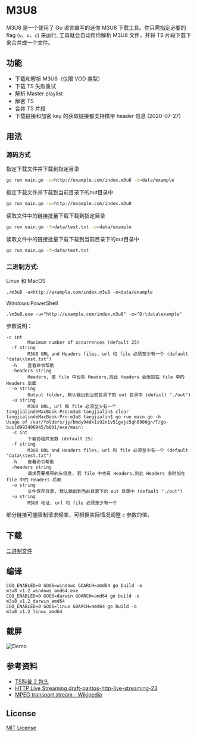 # M3U8

M3U8 是一个使用了 Go 语言编写的迷你 M3U8 下载工具。你只需指定必要的 flag (`u`、`o`、`c`) 来运行, 工具就会自动帮你解析 M3U8 文件，并将 TS 片段下载下来合并成一个文件。



## 功能

- 下载和解析 M3U8（仅限 VOD 类型）
- 下载 TS 失败重试
- 解析 Master playlist
- 解密 TS
- 合并 TS 片段
- 下载链接和加密 key 的获取链接都支持携带 header 信息 (2020-07-27)

## 用法

### 源码方式

指定下载文件并下载到指定目录
```bash
go run main.go -u=http://example.com/index.m3u8 -o=data/example
```

指定下载文件并下载到当前目录下的out目录中
```bash
go run main.go -u=http://example.com/index.m3u8
```

读取文件中的链接批量下载下载到指定目录
```bash
go run main.go -f=data/test.txt -o=data/example
```

读取文件中的链接批量下载下载到当前目录下的out目录中
```bash
go run main.go -f=data/test.txt
```
### 二进制方式:

Linux 和 MacOS

```
./m3u8 -u=http://example.com/index.m3u8 -o=data/example
```

Windows PowerShell

```
.\m3u8.exe -u="http://example.com/index.m3u8" -o="D:\data\example"
```

参数说明：

```
-c int
        Maximum number of occurrences (default 25)
  -f string
        M3U8 URL and Headers files, url 和 file 必须至少有一个 (default "data\\test.txt")
  -h    查看命令帮助
  -headers string
        Headers, 若 file 中也有 Headers,则此 Headers 会附加在 file 中的 Headers 后面
  -o string
        Output folder, 默认输出到当前目录下的 out 目录中 (default "./out")
  -u string
        M3U8 URL, url 和 file 必须至少有一个
tangjialindeMacBook-Pro:m3u8 tangjialin$ clear
tangjialindeMacBook-Pro:m3u8 tangjialin$ go run main.go -h
Usage of /var/folders/jy/bmdy94dx1s92n1v51gxjc5qh0000gn/T/go-build993400945/b001/exe/main:
  -c int
        下载协程并发数 (default 25)
  -f string
        M3U8 URL and Headers files, url 和 file 必须至少有一个 (default "data\\test.txt")
  -h    查看命令帮助
  -headers string
        请求需要携带的头信息, 若 file 中也有 Headers,则此 Headers 会附加在 file 中的 Headers 后面
  -o string
        文件保存目录, 默认输出到当前目录下的 out 目录中 (default "./out")
  -u string
        M3U8 地址, url 和 file 必须至少有一个
```

部分链接可能限制请求频率，可根据实际情况调整 `c` 参数的值。

## 下载

[二进制文件](https://github.com/sudot/m3u8/releases)

## 编译
```
CGO_ENABLED=0 GOOS=windows GOARCH=amd64 go build -o m3u8_v1.2_windows_amd64.exe
CGO_ENABLED=0 GOOS=darwin GOARCH=amd64 go build -o m3u8_v1.2_darwin_amd64
CGO_ENABLED=0 GOOS=linux GOARCH=amd64 go build -o m3u8_v1.2_linux_amd64
```

## 截屏

![Demo](./screenshots/demo.gif)

## 参考资料

- [TS科普 2 包头](https://blog.csdn.net/cabbage2008/article/details/49281729)
- [HTTP Live Streaming draft-pantos-http-live-streaming-23](https://tools.ietf.org/html/draft-pantos-http-live-streaming-23#section-4.3.4.2)
- [MPEG transport stream - Wikipedia](https://en.wikipedia.org/wiki/MPEG_transport_stream)


## License

[MIT License](./LICENSE)